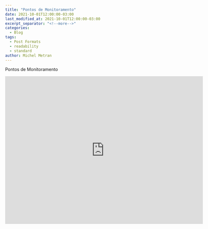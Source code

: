 ```yaml
---
title: "Pontos de Monitoramento"
date: 2021-10-01T12:00:00-03:00
last_modified_at: 2021-10-01T12:00:00-03:00
excerpt_separator: "<!--more-->"
categories:
  - Blog
tags:
  - Post Formats
  - readability
  - standard
author: Michel Metran
---
```


Pontos de Monitoramento

<iframe src="https://gaemapiracicaba.github.io/assets/maps/ic-05-14/map.html" width="640" height="480"  frameborder="0" allowfullscreen></iframe>

<!--more-->

